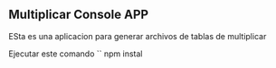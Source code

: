 ## Multiplicar Console APP

ESta es una aplicacion para generar archivos de tablas de multiplicar

Ejecutar este comando
``
npm instal
```